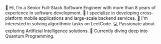 👋 Hi, I’m a Senior Full-Stack Software Engineer with more than 8 years of experience in software development.
👀 I specialize in developing cross-platform mobile applications and large-scale backend services.
🌱 I'm interested in solving algorithmic tasks on LeetCode.
💻 Passionate about exploring Artificial Intelligence solutions.
🧬 Currently diving deep into Quantum Programming.
